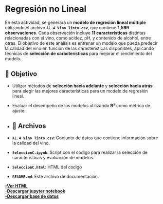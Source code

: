 # Regresión no Lineal 

En esta actividad, se generará un **modelo de regresión lineal múltiple** utilizando el archivo **`A1.4 Vino Tinto.csv`**, que contiene **1,599 observaciones**.
Cada observación incluye **11 características** distintas relacionadas con el vino, como acidez, pH, y contenido de alcohol, entre otras. El objetivo de este análisis es entrenar 
un modelo que pueda predecir la calidad del vino en función de las características disponibles, aplicando técnicas de **selección de características** para mejorar el rendimiento del modelo.

## 🎯 Objetivo

- Utilizar métodos de **selección hacia adelante** y **selección hacia atrás** para elegir las mejores características para un modelo de regresión lineal.
- Evaluar el desempeño de los modelos utilizando **R²** como métrica de ajuste.

- ## 📂 Archivos

- **`A1.4 Vino Tinto.csv`**: Conjunto de datos que contiene información sobre la calidad del vino.
- **`SeleccionC.ipynb`**: Script con el código para realizar la selección de características y evaluación de modelos.
- **`SeleccionC.html`**: HTML del codigo 
- **`README.md`**: Este archivo de documentación.

**[-Ver HTML](SeleccionC.html)**    
**[-Descargar jupyter notebook](SeleccionC.ipynb)**  
**[-Descargar base de datos](A1.4VinoTinto.csv)**  
